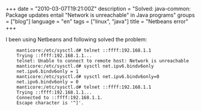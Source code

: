 +++
date = "2010-03-07T19:21:00Z"
description = "Solved: java-common: Package updates entail \"Network is unreachable\" in Java programs"
groups = ["blog"]
language = "en"
tags = ["linux", "java"]
title = "Netbeans error"
+++

I been using Netbeans and following solved the problem:

```
	manticore:/etc/sysctl.d# telnet ::ffff:192.168.1.1
	Trying ::ffff:192.168.1.1...
	telnet: Unable to connect to remote host: Network is unreachable
	manticore:/etc/sysctl.d# sysctl net.ipv6.bindv6only
	net.ipv6.bindv6only = 1
	manticore:/etc/sysctl.d# sysctl net.ipv6.bindv6only=0
	net.ipv6.bindv6only = 0
	manticore:/etc/sysctl.d# telnet ::ffff:192.168.1.1
	Trying ::ffff:192.168.1.1...
	Connected to ::ffff:192.168.1.1.
	Escape character is '^]'.
```